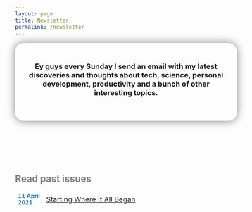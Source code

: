 ```yaml
---
layout: page
title: Newsletter
permalink: /newsletter
---
```

<header style="background-color: ##F8FAFC; border-radius: 20px; padding: 20px; box-shadow: 0px 0px 20px grey">
<h3 style="text-align: center">Ey guys every Sunday I send an email with my latest discoveries and thoughts about tech, science, personal development, productivity and a bunch of other interesting topics.</h3>
<br>
<script async data-uid="657d52a115" src="https://fabulous-maker-8008.ck.page/657d52a115/index.js"></script>
</header>
<br>
<br>
<h2 style="text-align: justify; color: grey"><b>Read past issues</b></h2>
<table>
  <tr>
    <td style="table-layout: fixed; border-style: hidden; width: 50px; font-size: 80%; color: #1677BE"><b>11 April 2021</b></td>
    <td style="table-layout: fixed; border-style: hidden; width: 400px"><a href="https://jcentercreation.github.io/JekyllPersonalWeb/newsletter/11/04/2021/Newsletter.html">Starting Where It All Began</a></td>
  </tr>
</table>